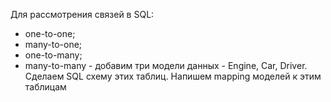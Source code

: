 Для рассмотрения связей в SQL:
- one-to-one;
- many-to-one;
- one-to-many;
- many-to-many -
добавим три модели данных - Engine, Car, Driver. Сделаем SQL схему этих таблиц. Напишем mapping моделей к этим таблицам